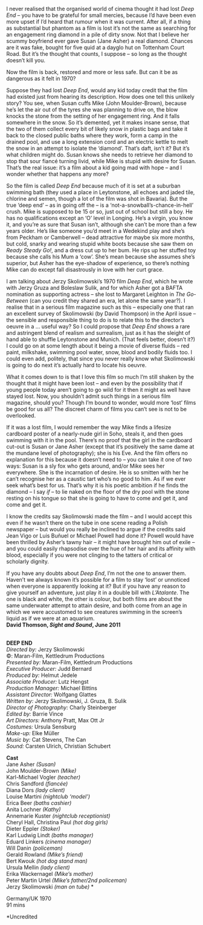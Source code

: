 

I never realised that the organised world of cinema thought it had lost _Deep End_ – you have to be grateful for small mercies, because I’d have been even more upset if I’d heard that rumour when it was current. After all, if a thing as substantial but phantom as a film is lost it’s not the same as searching for an engagement ring diamond in a pile of dirty snow. Not that I believe her scummy boyfriend ever gave Susan (Jane Asher) a real diamond. Chances are it was fake, bought for five quid at a dayglo hut on Tottenham Court Road. But it’s the thought that counts, I suppose – so long as the thought doesn’t kill you.

Now the film is back, restored and more or less safe. But can it be as dangerous as it felt in 1970?

Suppose they had lost _Deep End_, would any kid today credit that the film had existed just from hearing its description. How does one tell this unlikely story? You see, when Susan cuffs Mike (John Moulder-Brown), because he’s let the air out of the tyres she was planning to drive on, the blow knocks the stone from the setting of her engagement ring. And it falls somewhere in the snow. So it’s demented, yet it makes insane sense, that the two of them collect every bit of likely snow in plastic bags and take it back to the closed public baths where they work, form a camp in the drained pool, and use a long extension cord and an electric kettle to melt the snow in an attempt to isolate the ‘diamond’. That’s daft, isn’t it? But it’s what children might do. Susan knows she needs to retrieve her diamond to stop that sour fiancé turning livid, while Mike is stupid with desire for Susan. That’s the real issue: it’s a film about a kid going mad with hope – and I wonder whether that happens any more?

So the film is called _Deep End_ because much of it is set at a suburban swimming bath (they used a place in Leytonstone, all echoes and jaded tile, chlorine and semen, though a lot of the film was shot in Bavaria). But the true ‘deep end’ – as in going off the – is a ‘not-a-snowball’s-chance-in-hell’ crush. Mike is supposed to be 15 or so, just out of school but still a boy. He has no qualifications except an ‘O’ level in Longing. He’s a virgin, you know it, and you’re as sure that Susan isn’t, although she can’t be more than a few years older. He’s like someone you’d meet in a Wedekind play and she’s from Peckham or Camberwell – dead attractive for maybe six more months, but cold, snarky and wearing stupid white boots because she saw them on _Ready Steady Go!_, and a dress cut up to her bum. He rips up her stuffed toy because she calls his Mum a ‘cow’. She’s mean because she assumes she’s superior, but Asher has the eye-shadow of experience, so there’s nothing Mike can do except fall disastrously in love with her curt grace.

I am talking about Jerzy Skolimowski’s 1970 film _Deep End_, which he wrote with Jerzy Gruza and Boleslaw Sulik, and for which Asher got a BAFTA nomination as supporting actress – she lost to Margaret Leighton in  _The Go-Between_ (can you credit they shared an era, let alone the same year?). I realise that in a serious film magazine such as this – especially one that ran an excellent survey of Skolimowski (by David Thompson) in the April issue – the sensible and responsible thing to do is to relate this to the director’s oeuvre in a … useful way? So I could propose that _Deep End_ shows a rare and astringent blend of realism and surrealism, just as it has the sleight of hand able to shuffle Leytonstone and Munich. (That feels better, doesn’t it?) I could go on at some length about it being a movie of diverse fluids – red paint, milkshake, swimming pool water, snow, blood and bodily fluids too. I could even add, politely, that since you never really know what Skolimowski is going to do next it’s actually hard to locate his oeuvre.

What it comes down to is that I love this film so much I’m still shaken by the thought that it might have been lost – and even by the possibility that if young people today aren’t going to go wild for it then it might as well have stayed lost. Now, you shouldn’t admit such things in a serious film magazine, should you? Though I’m bound to wonder, would more ‘lost’ films be good for us all? The discreet charm of films you can’t see is not to be overlooked.

If it was a lost film, I would remember the way Mike finds a lifesize cardboard poster of a nearly-nude girl in Soho, steals it, and then goes swimming with it in the pool. There’s no proof that the girl in the cardboard cut-out is Susan or Jane Asher (except that it’s positively the same dame at the mundane level of photography); she is his Eve. And the film offers no explanation for this because it doesn’t need to – you can take it one of two ways: Susan is a sly fox who gets around, and/or Mike sees her everywhere. She is the incarnation of desire. He is so smitten with her he can’t recognise her as a caustic tart who’s no good to him. As if we ever seek what’s best for us. That’s why it is his poetic ambition if he finds the diamond – I say _if_ – to lie naked on the floor of the dry pool with the stone resting on his tongue so that she is going to have to come and get it, and come and get it.

I know the credits say Skolimowski made the film – and I would accept this even if he wasn’t there on the tube in one scene reading a Polish newspaper – but would you really be inclined to argue if the credits said Jean Vigo or Luis Buñuel or Michael Powell had done it? Powell would have been thrilled by Asher’s tawny hair – it might have brought him out of exile – and you could easily rhapsodise over the hue of her hair and its affinity with blood, especially if you were not clinging to the tatters of critical or scholarly dignity.

If you have any doubts about _Deep End_, I’m not the one to answer them. Haven’t we always known it’s possible for a film to stay ‘lost’ or unnoticed when everyone is apparently looking at it? But if you have any reason to give yourself an adventure, just play it in a double bill with _L’Atalante_. The one is black and white, the other is colour, but both films are about the same underwater attempt to attain desire, and both come from an age in which we were accustomed to see creatures swimming in the screen’s liquid as if we were at an aquarium.  
**David Thomson, _Sight and Sound_, June 2011**
<br><br>

**DEEP END**<br>
_Directed by:_ Jerzy Skolimowski<br>
©: Maran-Film, Kettledrum Productions<br>
_Presented by:_ Maran-Film, Kettledrum Productions<br>
_Executive Producer:_ Judd Bernard<br>
_Produced by:_ Helmut Jedele<br>
_Associate Producer:_ Lutz Hengst<br>
_Production Manager:_ Michael Bittins<br>
_Assistant Director:_ Wolfgang Glattes<br>
_Written by:_ Jerzy Skolimowski, J. Gruza, B. Sulik<br>
_Director of Photography:_ Charly Steinberger<br>
_Edited by:_ Barrie Vince<br>
_Art Directors:_ Anthony Pratt, Max Ott Jr<br>
_Costumes:_ Ursula Sensburg<br>
_Make-up:_ Elke Müller<br>
_Music by:_ Cat Stevens, The Can<br>
_Sound:_ Carsten Ulrich, Christian Schubert<br>

**Cast**<br>
Jane Asher _(Susan)_<br>
John Moulder-Brown _(Mike)_<br>
Karl-Michael Vogler _(teacher)_<br>
Chris Sandford _(fiancée)_<br>
Diana Dors _(lady client)_<br>
Louise Martini _(nightclub ‘model’)_<br>
Erica Beer _(baths cashier)_<br>
Anita Lochner _(Kathy)_<br>
Annemarie Kuster _(nightclub receptionist)_<br>
Cheryl Hall, Christina Paul _(hot dog girls)_<br>
Dieter Eppler _(Stoker)_<br>
Karl Ludwig Lindt _(baths manager)_<br>
Eduard Linkers _(cinema manager)_<br>
Will Danin _(policeman)_<br>
Gerald Rowland _(Mike’s friend)_<br>
Bert Kwouk _(hot dog stand man)_<br>
Ursula Mellin _(lady client)_<br>
Erika Wackernagel _(Mike’s mother)_<br>
Peter Martin Urtel _(Mike’s father/2nd policeman)_<br>
Jerzy Skolimowski _(man on tube)_ *<br>

Germany/UK 1970<br>
91 mins<br>

*Uncredited<br>
<br>
<!--stackedit_data:
eyJoaXN0b3J5IjpbMTUxNTU4MTMyNV19
-->